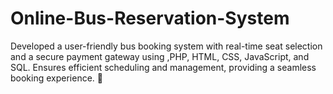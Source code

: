 # Online-Bus-Reservation-System
 Developed a user-friendly bus booking system with real-time seat selection and a secure payment gateway using ,PHP, HTML, CSS, JavaScript, and SQL. Ensures efficient scheduling and management, providing a seamless booking experience. 🚀
